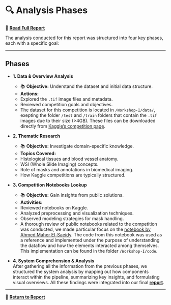 # 🔍 Analysis Phases

📄 **[Read Full Report](./Workshop-I/Workshop_I_Report.pdf)**

The analysis conducted for this report was structured into four key phases, each with a specific goal:

---

##  Phases 

- **1. Data & Overview Analysis**
  - 📚 **Objective:** Understand the dataset and initial data structure.
  -  **Actions:**
    - Explored the `.tif` image files and metadata.
    - Reviewed competition goals and objectives.
    - The dataset for this competition is located in `/Workshop-I/data/`, exepting the folder `/test` and `/train` folders  that contain the `.tif` images  due to their size (>4GB). These files can be downloaded directly from [Kaggle’s competition page](https://www.kaggle.com/competitions/hubmap-hacking-the-human-vasculature/data).

- **2. Thematic Research**
  - 📚 **Objective:** Investigate domain-specific knowledge.
  -  **Topics Covered:**
    - Histological tissues and blood vessel anatomy.
    - WSI (Whole Slide Imaging) concepts.
    - Role of masks and annotations in biomedical imaging.
    - How Kaggle competitions are typically structured.

- **3. Competition Notebooks Lookup**
  - 📚 **Objective:** Gain insights from public solutions.
  -  **Activities:**
    - Reviewed notebooks on Kaggle.
    - Analyzed preprocessing and visualization techniques.
    - Observed modeling strategies for mask handling.
    - A thorough review of public notebooks related to the competition was conducted, we made particular focus on the [notebook by Ahmed Maher El-Saeidy](https://www.kaggle.com/code/ahmedmaherelsaeidy/hubmap-hacking-the-human-vasculature-dataset). The code from this notebook was used as a reference and implemented under the purpose of understanding the dataflow and how the elements interacted among themselves. This implementation can be found in the folder `/Workshop-I/code`.

- **4. System Comprehension & Analysis**  
   After gathering all the information from the previous phases, we structured the system analysis by mapping out how components interact within the pipeline, summarizing key insights, and formulating visual overviews. All these findings were integrated into our final **[report](./Workshop-I/Workshop_I_Report.pdf)**.

---

📘 **[Return to Report](./Workshop-I/Workshop_I_Report.pdf)**